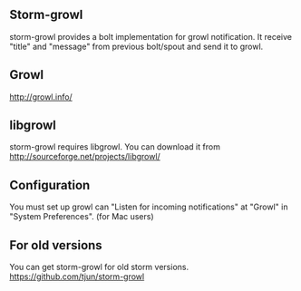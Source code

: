 ## Storm-growl

storm-growl provides a bolt implementation for growl notification.
It receive "title" and "message" from previous bolt/spout and send it to growl.

## Growl

http://growl.info/

## libgrowl

storm-growl requires libgrowl. You can download it from  http://sourceforge.net/projects/libgrowl/

## Configuration

You must set up growl can "Listen for incoming notifications" at "Growl" in "System Preferences". (for Mac users)

## For old versions

You can get storm-growl for old storm versions. https://github.com/tjun/storm-growl
